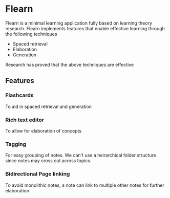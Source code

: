 # Flearn

Flearn is a minimal learning application fully based on learning theory research.
Flearn implements features that enable effective learning through the following techniques

- Spaced retrieval
- Elaboration
- Generation

Research has proved that the above techniques are effective

## Features

### Flashcards

To aid in spaced retrieval and generation

### Rich text editor

To allow for elaboration of concepts

### Tagging

For easy grouping of notes. We can't use a heirarchical folder structure since notes may cross cut across topics.

### Bidirectional Page linking

To avoid monolithic notes, a note can link to multiple other notes for further elaboration
